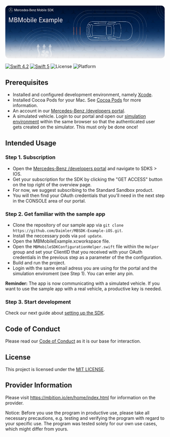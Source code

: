 ![MBSDKExample-iOS](logo.jpg "Banner")

[![Swift 4.2](https://img.shields.io/badge/Swift-4.2-orange.svg?style=flat)](https://developer.apple.com/swift/) [![Swift 5](https://img.shields.io/badge/Swift-5-orange.svg?style=flat)](https://developer.apple.com/swift/) ![License](https://img.shields.io/badge/License-MIT-green) ![Platform](https://img.shields.io/badge/Plattforms-iOS%20-blue)

## Prerequisites

* Installed and configured development environment, namely [Xcode](https://developer.apple.com/xcode/).
* Installed Cocoa Pods for your Mac. See [Cocoa Pods](https://cocoapods.org/) for more information.
* An account in our [Mercedes-Benz /developers portal](https://developer.mercedes-benz.com/).
* A simulated vehicle. Login to our portal and open our [simulation environment](https://developer.mercedes-benz.com/car-simulator) within the same browser so that the authenticated user gets created on the simulator. This must only be done once!

## Intended Usage
### Step 1. Subscription

* Open the [Mercedes-Benz /developers portal](https://developer.mercedes-benz.com/sdks) and navigate to SDKS > IOS.
* Get your subscription for the SDK by clicking the "GET ACCESS" button on the top right of the overview page.
* For now, we suggest subscribing to the Standard Sandbox product.
* You will then find your OAuth credentials that you'll need in the next step in the CONSOLE area of our portal.

### Step 2. Get familiar with the sample app

* Clone the repository of our sample app via `git clone https://github.com/Daimler/MBSDK-Example-iOS.git`.
* Install the neccessary pods via `pod update`.
* Open the MBMobileExample.xcworkspace file.
* Open the `MBMobileSDKConfigurationHelper.swift` file within the `Helper` group and set your ClientID that you received with your OAuth credentials in the previous step as a parameter of the the configuration.
* Build and run the project.
* Login with the same email adress you are using for the portal and the simulation enviroment (see Step 1). You can enter any pin.

**Reminder:** The app is now communicating with a simulated vehicle. If you want to use the sample app with a real vehicle, a productive key is needed.

### Step 3. Start development

Check our next guide about [setting up the SDK](https://developer.mercedes-benz.com/sdks/ios/guides/setting_up_sdk).

## Code of Conduct

Please read our [Code of Conduct](https://github.com/Daimler/daimler-foss/blob/master/CODE_OF_CONDUCT.md) as it is our base for interaction.

## License

This project is licensed under the [MIT LICENSE](LICENSE).

## Provider Information

Please visit <https://mbition.io/en/home/index.html> for information on the provider.

Notice: Before you use the program in productive use, please take all necessary precautions,
e.g. testing and verifying the program with regard to your specific use.
The program was tested solely for our own use cases, which might differ from yours.

